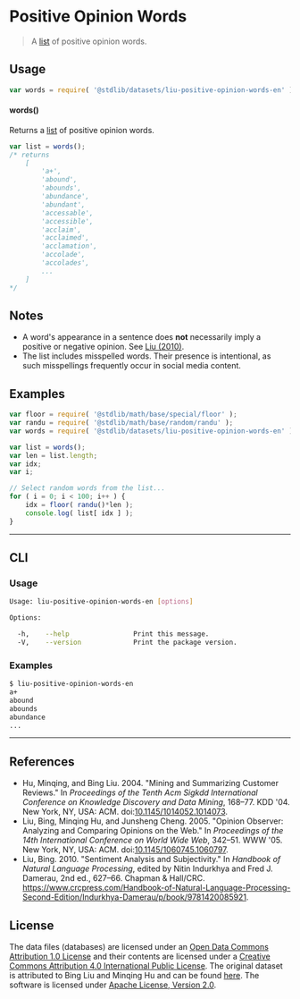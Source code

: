 # Positive Opinion Words

> A [list][sentiment-lexicon] of positive opinion words.


<section class="usage">

## Usage

``` javascript
var words = require( '@stdlib/datasets/liu-positive-opinion-words-en' );
```

#### words()

Returns a [list][sentiment-lexicon] of positive opinion words.

``` javascript
var list = words();
/* returns
    [
        'a+',
        'abound',
        'abounds',
        'abundance',
        'abundant',
        'accessable',
        'accessible',
        'acclaim',
        'acclaimed',
        'acclamation',
        'accolade',
        'accolades',
        ...
    ]
*/
```

</section>

<!-- /.usage -->


<section class="notes">

## Notes

* A word's appearance in a sentence does __not__ necessarily imply a positive or negative opinion. See [Liu (2010)](#references).
* The list includes misspelled words. Their presence is intentional, as such misspellings frequently occur in social media content.

</section>

<!-- /.notes -->


<section class="examples">
<!-- TODO: more creative example; possibly counting the number of positive words per sentence in two pieces of text. -->

## Examples

``` javascript
var floor = require( '@stdlib/math/base/special/floor' );
var randu = require( '@stdlib/math/base/random/randu' );
var words = require( '@stdlib/datasets/liu-positive-opinion-words-en' );

var list = words();
var len = list.length;
var idx;
var i;

// Select random words from the list...
for ( i = 0; i < 100; i++ ) {
    idx = floor( randu()*len );
    console.log( list[ idx ] );
}
```

</section>

<!-- /.examples -->


---

<section class="cli">

## CLI

<section class="usage">

### Usage

``` bash
Usage: liu-positive-opinion-words-en [options]

Options:

  -h,    --help                Print this message.
  -V,    --version             Print the package version.
```

</section>

<!-- /.usage -->


<section class="examples">

### Examples

``` bash
$ liu-positive-opinion-words-en
a+
abound
abounds
abundance
...
```

</section>

<!-- /.examples -->

</section>

<!-- /.cli -->


---

<section class="references">

## References

* Hu, Minqing, and Bing Liu. 2004. "Mining and Summarizing Customer Reviews." In *Proceedings of the Tenth Acm Sigkdd International Conference on Knowledge Discovery and Data Mining*, 168–77. KDD '04. New York, NY, USA: ACM. doi:[10.1145/1014052.1014073][@hu:2004a].
* Liu, Bing, Minqing Hu, and Junsheng Cheng. 2005. "Opinion Observer: Analyzing and Comparing Opinions on the Web." In *Proceedings of the 14th International Conference on World Wide Web*, 342–51. WWW '05. New York, NY, USA: ACM. doi:[10.1145/1060745.1060797][@liu:2005a].
* Liu, Bing. 2010. "Sentiment Analysis and Subjectivity." In *Handbook of Natural Language Processing*, edited by Nitin Indurkhya and Fred J. Damerau, 2nd ed., 627–66. Chapman & Hall/CRC. <https://www.crcpress.com/Handbook-of-Natural-Language-Processing-Second-Edition/Indurkhya-Damerau/p/book/9781420085921>.

</section>

<!-- /.references -->


<!-- <license> -->

## License

The data files (databases) are licensed under an [Open Data Commons Attribution 1.0 License][odc-by-1.0] and their contents are licensed under a [Creative Commons Attribution 4.0 International Public License][cc-by-4.0]. The original dataset is attributed to Bing Liu and Minqing Hu and can be found [here][sentiment-lexicon]. The software is licensed under [Apache License, Version 2.0][apache-license].

<!-- </license> -->


<section class="links">

[sentiment-lexicon]: http://www.cs.uic.edu/~liub/FBS/sentiment-analysis.html#lexicon
[odc-by-1.0]: http://opendatacommons.org/licenses/by/1.0/
[cc-by-4.0]: http://creativecommons.org/licenses/by/4.0/
[apache-license]: https://www.apache.org/licenses/LICENSE-2.0

[@hu:2004a]: https://doi.org/10.1145/1014052.1014073
[@liu:2005a]: https://doi.org/10.1145/1060745.1060797

</section>

<!-- /.links -->
